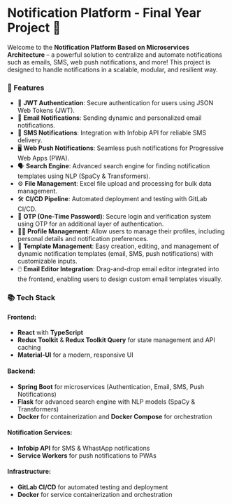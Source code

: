 # Notification Platform - Final Year Project 🚀

Welcome to the **Notification Platform Based on Microservices Architecture** – a powerful solution to centralize and automate notifications such as emails, SMS, web push notifications, and more! This project is designed to handle notifications in a scalable, modular, and resilient way.

### 🌟 Features
- 🔐 **JWT Authentication**: Secure authentication for users using JSON Web Tokens (JWT).
- 💌 **Email Notifications**: Sending dynamic and personalized email notifications.
- 📱 **SMS Notifications**: Integration with Infobip API for reliable SMS delivery.
- 🖥️ **Web Push Notifications**: Seamless push notifications for Progressive Web Apps (PWA).
- 🗣️ **Search Engine**: Advanced search engine for finding notification templates using NLP (SpaCy & Transformers).
- ⚙️ **File Management**: Excel file upload and processing for bulk data management.
- 🛠️ **CI/CD Pipeline**: Automated deployment and testing with GitLab CI/CD.
- 🔑 **OTP (One-Time Password)**: Secure login and verification system using OTP for an additional layer of authentication.
- 🧑‍💼 **Profile Management**: Allow users to manage their profiles, including personal details and notification preferences.
- 📑 **Template Management**: Easy creation, editing, and management of dynamic notification templates (email, SMS, push notifications) with customizable inputs.
- 🖱️ **Email Editor Integration**: Drag-and-drop email editor integrated into the frontend, enabling users to design custom email templates visually.

### 📚 Tech Stack
#### Frontend:
- **React** with **TypeScript**
- **Redux Toolkit** & **Redux Toolkit Query** for state management and API caching
- **Material-UI** for a modern, responsive UI

#### Backend:
- **Spring Boot** for microservices (Authentication, Email, SMS, Push Notifications)
- **Flask** for advanced search engine with NLP models (SpaCy & Transformers)
- **Docker** for containerization and **Docker Compose** for orchestration

#### Notification Services:
- **Infobip API** for SMS & WhastApp notifications
- **Service Workers** for push notifications to PWAs

#### Infrastructure:
- **GitLab CI/CD** for automated testing and deployment
- **Docker** for service containerization and orchestration

